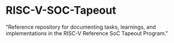 # RISC-V-SOC-Tapeout
"Reference repository for documenting tasks, learnings, and implementations in the RISC-V Reference SoC Tapeout Program."

